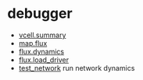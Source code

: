 # debugger



+ [vcell.summary](debugger/vcell.summary.1) 
+ [map.flux](debugger/map.flux.1) 
+ [flux.dynamics](debugger/flux.dynamics.1) 
+ [flux.load_driver](debugger/flux.load_driver.1) 
+ [test_network](debugger/test_network.1) run network dynamics
